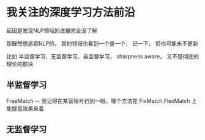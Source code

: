 # 我关注的深度学习方法前沿

起因是发现NLP领域的进展完全没了解

那既然想追踪NLP的， 其他领域也看到一个是一个， 记一下， 但也可能永不更新


比如 半监督学习、无监督学习、自监督学习， sharpness aware， 又不是彻底的理论的那块

## 半监督学习

FreeMatch -- 我记得在某营销号扫到一眼，哪个方法在 FixMatch,FlexMatch 上能提高效果来着


## 无监督学习


